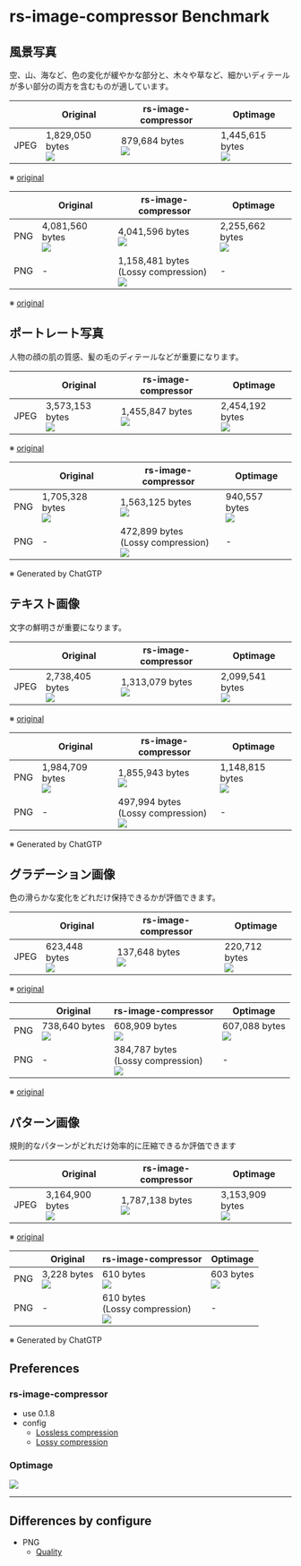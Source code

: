 # rs-image-compressor Benchmark

## 風景写真

空、山、海など、色の変化が緩やかな部分と、木々や草など、細かいディテールが多い部分の両方を含むものが適しています。

|      | Original                                             | rs-image-compressor                                                   | Optimage                                             |
|------|------------------------------------------------------|-----------------------------------------------------------------------|------------------------------------------------------|
| JPEG | 1,829,050 bytes<br/>![](images/original/jpeg/01.jpg) | 879,684 bytes<br/>![](images/rs-image-compressor/jpeg/default/01.jpg) | 1,445,615 bytes<br/>![](images/optimage/jpeg/01.jpg) |

※ [original](https://unsplash.com/ja/写真/2人のサイクリストが風光明媚な景色を眺めることができます-KxXdo-k1cjE)

|     | Original                                            | rs-image-compressor                                                                                  | Optimage                                            |
|-----|-----------------------------------------------------|------------------------------------------------------------------------------------------------------|-----------------------------------------------------|
| PNG | 4,081,560 bytes<br/>![](images/original/png/01.png) | 4,041,596 bytes<br/>![](images/rs-image-compressor/png/default/01.png)                               | 2,255,662 bytes<br/>![](images/optimage/png/01.png) |
| PNG | -                                                   | 1,158,481 bytes<br/>(Lossy compression)<br/>![](images/rs-image-compressor/png/default/01-lossy.png) | -                                                   |

※ [original](https://pixabay.com/illustrations/mountain-nature-sky-forest-lake-8595014/)

## ポートレート写真

人物の顔の肌の質感、髪の毛のディテールなどが重要になります。

|      | Original                                             | rs-image-compressor                                                     | Optimage                                             |
|------|------------------------------------------------------|-------------------------------------------------------------------------|------------------------------------------------------|
| JPEG | 3,573,153 bytes<br/>![](images/original/jpeg/02.jpg) | 1,455,847 bytes<br/>![](images/rs-image-compressor/jpeg/default/02.jpg) | 2,454,192 bytes<br/>![](images/optimage/jpeg/02.jpg) |

※ [original](https://unsplash.com/ja/写真/バルコニーの近くに立つ男性-5aGUyCW_PJw)

|     | Original                                            | rs-image-compressor                                                                                | Optimage                                          |
|-----|-----------------------------------------------------|----------------------------------------------------------------------------------------------------|---------------------------------------------------|
| PNG | 1,705,328 bytes<br/>![](images/original/png/02.png) | 1,563,125 bytes<br/>![](images/rs-image-compressor/png/default/02.png)                             | 940,557 bytes<br/>![](images/optimage/png/02.png) |
| PNG | -                                                   | 472,899 bytes<br/>(Lossy compression)<br/>![](images/rs-image-compressor/png/default/02-lossy.png) | -                                                 |

※ Generated by ChatGTP

## テキスト画像

文字の鮮明さが重要になります。

|      | Original                                             | rs-image-compressor                                                     | Optimage                                             |
|------|------------------------------------------------------|-------------------------------------------------------------------------|------------------------------------------------------|
| JPEG | 2,738,405 bytes<br/>![](images/original/jpeg/03.jpg) | 1,313,079 bytes<br/>![](images/rs-image-compressor/jpeg/default/03.jpg) | 2,099,541 bytes<br/>![](images/optimage/jpeg/03.jpg) |

※ [original](https://unsplash.com/ja/写真/白いテーブルに白いプリンター用紙-gETBUi_oRgQ)

|     | Original                                            | rs-image-compressor                                                                                | Optimage                                            |
|-----|-----------------------------------------------------|----------------------------------------------------------------------------------------------------|-----------------------------------------------------|
| PNG | 1,984,709 bytes<br/>![](images/original/png/03.png) | 1,855,943 bytes<br/>![](images/rs-image-compressor/png/default/03.png)                             | 1,148,815 bytes<br/>![](images/optimage/png/03.png) |
| PNG | -                                                   | 497,994 bytes<br/>(Lossy compression)<br/>![](images/rs-image-compressor/png/default/03-lossy.png) | -                                                   |

※ Generated by ChatGTP

## グラデーション画像

色の滑らかな変化をどれだけ保持できるかが評価できます。

|      | Original                                           | rs-image-compressor                                                   | Optimage                                           |
|------|----------------------------------------------------|-----------------------------------------------------------------------|----------------------------------------------------|
| JPEG | 623,448 bytes<br/>![](images/original/jpeg/04.jpg) | 137,648 bytes<br/>![](images/rs-image-compressor/jpeg/default/04.jpg) | 220,712 bytes<br/>![](images/optimage/jpeg/04.jpg) |

※ [original](https://unsplash.com/ja/写真/青と白の抽象画-J6LMHbdW1k8)

|     | Original                                          | rs-image-compressor                                                                                | Optimage                                          |
|-----|---------------------------------------------------|----------------------------------------------------------------------------------------------------|---------------------------------------------------|
| PNG | 738,640 bytes<br/>![](images/original/png/04.png) | 608,909 bytes<br/>![](images/rs-image-compressor/png/default/04.png)                               | 607,088 bytes<br/>![](images/optimage/png/04.png) |
| PNG | -                                                 | 384,787 bytes<br/>(Lossy compression)<br/>![](images/rs-image-compressor/png/default/04-lossy.png) | -                                                 |

※ [original](https://backgrounds-free.com/10-download/0906-large-image.html)

## パターン画像

規則的なパターンがどれだけ効率的に圧縮できるか評価できます

|      | Original                                             | rs-image-compressor                                                     | Optimage                                             |
|------|------------------------------------------------------|-------------------------------------------------------------------------|------------------------------------------------------|
| JPEG | 3,164,900 bytes<br/>![](images/original/jpeg/05.jpg) | 1,787,138 bytes<br/>![](images/rs-image-compressor/jpeg/default/05.jpg) | 3,153,909 bytes<br/>![](images/optimage/jpeg/05.jpg) |

※ [original](https://unsplash.com/ja/写真/たくさんの木々のある森の空撮-MUtNG8GurSQ)

|     | Original                                        | rs-image-compressor                                                                            | Optimage                                      |
|-----|-------------------------------------------------|------------------------------------------------------------------------------------------------|-----------------------------------------------|
| PNG | 3,228 bytes<br/>![](images/original/png/05.png) | 610 bytes<br/>![](images/rs-image-compressor/png/default/05.png)                               | 603 bytes<br/>![](images/optimage/png/05.png) |
| PNG | -                                               | 610 bytes<br/>(Lossy compression)<br/>![](images/rs-image-compressor/png/default/05-lossy.png) | -                                             |

※ Generated by ChatGTP

## Preferences

### rs-image-compressor

* use 0.1.8
* config
  * [Lossless compression](images/rs-image-compressor/configure.json)
  * [Lossy compression](images/rs-image-compressor/configure-lossy.json)

### Optimage

![](images/optimage/preference.png)

---

## Differences by configure

* PNG
  * [Quality](images/rs-image-compressor/png/quality/README.md)
